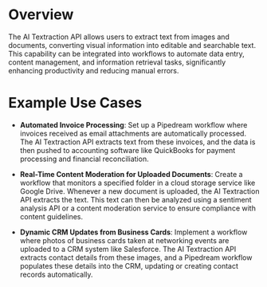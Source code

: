# Overview

The AI Textraction API allows users to extract text from images and documents, converting visual information into editable and searchable text. This capability can be integrated into workflows to automate data entry, content management, and information retrieval tasks, significantly enhancing productivity and reducing manual errors.

# Example Use Cases

- **Automated Invoice Processing**: Set up a Pipedream workflow where invoices received as email attachments are automatically processed. The AI Textraction API extracts text from these invoices, and the data is then pushed to accounting software like QuickBooks for payment processing and financial reconciliation.

- **Real-Time Content Moderation for Uploaded Documents**: Create a workflow that monitors a specified folder in a cloud storage service like Google Drive. Whenever a new document is uploaded, the AI Textraction API extracts the text. This text can then be analyzed using a sentiment analysis API or a content moderation service to ensure compliance with content guidelines.

- **Dynamic CRM Updates from Business Cards**: Implement a workflow where photos of business cards taken at networking events are uploaded to a CRM system like Salesforce. The AI Textraction API extracts contact details from these images, and a Pipedream workflow populates these details into the CRM, updating or creating contact records automatically.
